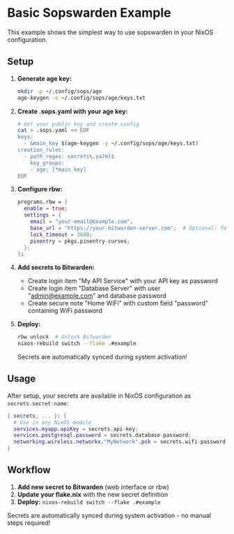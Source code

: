 # Basic Sopswarden Example

This example shows the simplest way to use sopswarden in your NixOS configuration.

## Setup

1. **Generate age key:**
   ```bash
   mkdir -p ~/.config/sops/age
   age-keygen -o ~/.config/sops/age/keys.txt
   ```

2. **Create .sops.yaml with your age key:**
   ```bash
   # Get your public key and create config
   cat > .sops.yaml << EOF
   keys:
     - &main_key $(age-keygen -y ~/.config/sops/age/keys.txt)
   creation_rules:
     - path_regex: secrets\.ya?ml$
       key_groups:
       - age: [*main_key]
   EOF
   ```

3. **Configure rbw:**
   ```nix
   programs.rbw = {
     enable = true;
     settings = {
       email = "your-email@example.com";
       base_url = "https://your-bitwarden-server.com";  # Optional: for self-hosted
       lock_timeout = 3600;
       pinentry = pkgs.pinentry-curses;
     };
   };
   ```

4. **Add secrets to Bitwarden:**
   - Create login item "My API Service" with your API key as password
   - Create login item "Database Server" with user "admin@example.com" and database password  
   - Create secure note "Home WiFi" with custom field "password" containing WiFi password

5. **Deploy:**
   ```bash
   rbw unlock  # Unlock Bitwarden
   nixos-rebuild switch --flake .#example
   ```
   
   Secrets are automatically synced during system activation!

## Usage

After setup, your secrets are available in NixOS configuration as `secrets.secret-name`:

```nix
{ secrets, ... }: {
  # Use in any NixOS module
  services.myapp.apiKey = secrets.api-key;
  services.postgresql.password = secrets.database-password;
  networking.wireless.networks."MyNetwork".psk = secrets.wifi-password;
}
```

## Workflow

1. **Add new secret to Bitwarden** (web interface or rbw)
2. **Update your flake.nix** with the new secret definition
3. **Deploy:** `nixos-rebuild switch --flake .#example`

Secrets are automatically synced during system activation - no manual steps required!